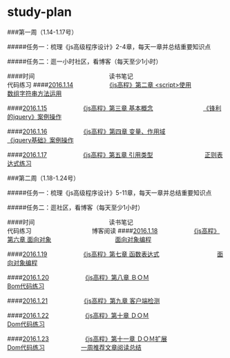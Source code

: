 # study-plan

###第一周（1.14-1.17号）

#####任务一：梳理《js高级程序设计》2-4章，每天一章并总结重要知识点 

#####任务二：逛一小时社区，看博客（每天至少1小时）

####时间　　　　　　　　　　　  　读书笔记　　　　　　　　　　　　　　　  代码练习
####[2016.1.14](https://github.com/miemiewang/study-plan/tree/master/2016.1.14)　　　　　　[《js高程》第二章 &lt;script>使用](https://github.com/miemiewang/study-plan/blob/master/2016.1.14/%E3%80%8Ajs%E9%AB%98%E7%A8%8B%E3%80%8B%E6%A2%B3%E7%90%86.md)　　　　　　　[数组字符串方法运用](https://github.com/miemiewang/study-plan/blob/master/2016.1.14/js%E4%B8%AD%E7%BB%99%E5%AE%9A%E4%B8%80%E4%B8%AA%E5%AD%97%E7%AC%A6%E4%B8%B2%EF%BC%8C%E6%89%BE%E5%87%BA%E7%AC%AC%E4%B8%80%E4%B8%AA%E4%B8%8D%E9%87%8D%E5%A4%8D%E7%9A%84%E5%AD%97%E7%AC%A6.md)

####[2016.1.15](https://github.com/miemiewang/study-plan/tree/master/2016.1.15)　　　　　　[《js高程》第三章 基本概念](https://github.com/miemiewang/study-plan/blob/master/2016.1.15/%E3%80%8Ajs%E9%AB%98%E7%A8%8B%E3%80%8B%E7%AC%AC%E4%B8%89%E7%AB%A0%E6%A2%B3%E7%90%86%E4%B8%8E%E5%88%86%E6%9E%90.md)　　　　　　　　 [《锋利的jquery》案例操作](https://github.com/miemiewang/study-plan/tree/master/2016.1.15/%E3%80%8A%E9%94%8B%E5%88%A9%E7%9A%84jquery%E3%80%8B%E4%B9%A6%E6%9C%AC%E6%A1%88%E4%BE%8B%E6%93%8D%E4%BD%9C)


####[2016.1.16](https://github.com/miemiewang/study-plan/tree/master/2016.1.16)　　　　　　[《js高程》第四章 变量、作用域](https://github.com/miemiewang/study-plan/blob/master/2016.1.16/%E3%80%8Ajs%E9%AB%98%E7%A8%8B%E3%80%8B%E7%AC%AC%E5%9B%9B%E7%AB%A0%E6%A2%B3%E7%90%86%E4%B8%8E%E5%88%86%E6%9E%90.md)　　　　　　 [《jquery基础》案例操作](https://github.com/miemiewang/study-plan/tree/master/2016.1.16/%E3%80%8Ajquery%E5%9F%BA%E7%A1%80%E6%95%99%E7%A8%8B%E3%80%8B%E4%B9%A6%E6%9C%AC%E6%A1%88%E4%BE%8B%E6%93%8D%E4%BD%9C)

####[2016.1.17](https://github.com/miemiewang/study-plan/tree/master/2016.1.17)　　　　　　[《js高程》第五章 引用类型](https://github.com/miemiewang/study-plan/blob/master/2016.1.17/%E3%80%8Ajs%E9%AB%98%E7%A8%8B%E3%80%8B%E7%AC%AC%E4%BA%94%E7%AB%A0%E6%A2%B3%E7%90%86%E4%B8%8E%E5%88%86%E6%9E%90.md)　　　　　　 　　 [正则表达式练习](https://github.com/miemiewang/study-plan/tree/master/2016.1.17/js%E6%AD%A3%E5%88%99%E8%A1%A8%E8%BE%BE%E5%BC%8F%E7%BB%83%E4%B9%A0)

###第二周（1.18-1.24号）

#####任务一：梳理《js高级程序设计》5-11章，每天一章并总结重要知识点

#####任务二：逛社区，看博客（每天至少1小时）

####时间　　　　　　　　　　　  　读书笔记　　　　　　　　　　　　　　　  代码练习　　　　　　　　　　博客阅读
####[2016.1.18](https://github.com/miemiewang/study-plan/tree/master/2016.1.18)　　　　　　[《js高程》第六章 面向对象](https://github.com/miemiewang/study-plan/blob/master/2016.1.18/%E3%80%8Ajs%E9%AB%98%E7%A8%8B%E8%AE%BE%E8%AE%A1%E3%80%8B%E7%AC%AC%E5%85%AD%E7%AB%A0%E6%A2%B3%E7%90%86%E4%B8%8E%E5%88%86%E6%9E%90.md)　　　　　　　　 　　 [面向对象编程](https://github.com/miemiewang/study-plan/tree/master/2016.1.18/js%E9%9D%A2%E5%90%91%E5%AF%B9%E8%B1%A1%E7%BB%83%E4%B9%A0)

####[2016.1.19](https://github.com/miemiewang/study-plan/tree/master/2016.1.19)　　　　　　[《js高程》第七章 函数表达式](https://github.com/miemiewang/study-plan/blob/master/2016.1.19/%E3%80%8Ajs%E9%AB%98%E7%A8%8B%E8%AE%BE%E8%AE%A1%E3%80%8B%E7%AC%AC%E4%B8%83%E7%AB%A0%E6%A2%B3%E7%90%86%E4%B8%8E%E5%88%86%E6%9E%90.md)　　　　　　　 　　 [面向对象编程](https://github.com/miemiewang/study-plan/tree/master/2016.1.19/js%E9%9D%A2%E5%90%91%E5%AF%B9%E8%B1%A1%E7%BB%83%E4%B9%A0)

####[2016.1.20](https://github.com/miemiewang/study-plan/tree/master/2016.1.20)　　　　　　[《js高程》第八章 ＢＯＭ](https://github.com/miemiewang/study-plan/blob/master/2016.1.20/%E3%80%8Ajs%E9%AB%98%E7%A8%8B%E8%AE%BE%E8%AE%A1%E3%80%8B%E7%AC%AC%E5%85%AB%E7%AB%A0%E6%A2%B3%E7%90%86%E4%B8%8E%E5%88%86%E6%9E%90.md)　　　　　　　　　 　　 [Bom代码练习](https://github.com/miemiewang/study-plan/tree/master/2016.1.20/BOM%E6%93%8D%E4%BD%9C%E7%BB%83%E4%B9%A0)

####[2016.1.21](https://github.com/miemiewang/study-plan/tree/master/2016.1.21)　　　　　　[《js高程》第九章 客户端检测](https://github.com/miemiewang/study-plan/blob/master/2016.1.21/%E3%80%8Ajs%E9%AB%98%E7%A8%8B%E8%AE%BE%E8%AE%A1%E3%80%8B%E7%AC%AC%E4%B9%9D%E7%AB%A0%E6%A2%B3%E7%90%86%E4%B8%8E%E5%88%86%E6%9E%90.md)　　　　　　　　　 　　 

####[2016.1.22](https://github.com/miemiewang/study-plan/tree/master/2016.1.22)　　　　　　[《js高程》第十章 ＤＯＭ](https://github.com/miemiewang/study-plan/blob/master/2016.1.22/%E3%80%8Ajs%E9%AB%98%E7%A8%8B%E8%AE%BE%E8%AE%A1%E3%80%8B%E7%AC%AC%E5%8D%81%E7%AB%A0%E6%A2%B3%E7%90%86%E4%B8%8E%E5%88%86%E6%9E%90.md)　　　　　　　　　 　　 [Dom代码练习](https://github.com/miemiewang/study-plan/tree/master/2016.1.22/dom%E6%93%8D%E4%BD%9C%E7%BB%83%E4%B9%A0)

####[2016.1.23](https://github.com/miemiewang/study-plan/tree/master/2016.1.23)　　　　　　[《js高程》第十一章 ＤＯＭ扩展](https://github.com/miemiewang/study-plan/blob/master/2016.1.23/%E3%80%8Ajs%E9%AB%98%E7%A8%8B%E8%AE%BE%E8%AE%A1%E3%80%8B%E7%AC%AC%E5%8D%81%E4%B8%80%E7%AB%A0%E6%A2%B3%E7%90%86%E4%B8%8E%E5%88%86%E6%9E%90.md)　　　　　　 　　 [Dom代码练习](https://github.com/miemiewang/study-plan/tree/master/2016.1.23/dom%E6%93%8D%E4%BD%9C%E7%BB%83%E4%B9%A0)　　　　　　[一周推荐文章阅读总结](https://github.com/miemiewang/study-plan/blob/master/%E6%8E%A8%E8%8D%90%E6%96%87%E7%AB%A0/%E4%B8%80%E5%91%A8%E6%8E%A8%E8%8D%90%E6%96%87%E7%AB%A0%E9%98%85%E8%AF%BB%E6%80%BB%E7%BB%93.md)

####


